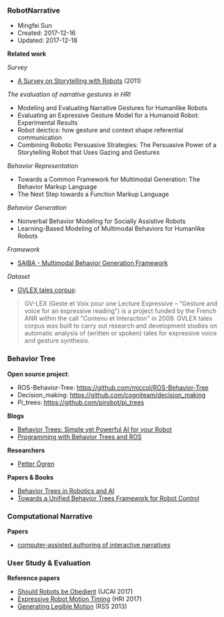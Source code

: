 ### RobotNarrative

* Mingfei Sun
* Created: 2017-12-16
* Updated: 2017-12-18


**Related work**

*Survey*

* [A Survey on Storytelling with Robots](http://staffnew.uny.ac.id/upload/132169260/penelitian/chen-et-al2011a-survey-storytelling-robots.pdf) (2011)

*The evaluation of narrative gestures in HRI*

* Modeling and Evaluating Narrative Gestures for Humanlike Robots
* Evaluating an Expressive Gesture Model for a Humanoid Robot: Experimental Results
* Robot deictics: how gesture and context shape referential communication
* Combining Robotic Persuasive Strategies: The Persuasive Power of a Storytelling Robot that Uses Gazing and Gestures

*Behavior Representation*

* Towards a Common Framework for Multimodal Generation: The Behavior Markup Language
* The Next Step towards a Function Markup Language

*Behavior Generation*

* Nonverbal Behavior Modeling for Socially Assistive Robots
* Learning-Based Modeling of Multimodal Behaviors for Humanlike Robots

*Framework*

* [SAIBA - Multimodal Behavior Generation Framework](http://www.mindmakers.org/projects/saiba/wiki)

*Dataset*

* [GVLEX tales corpus](http://catalog.elra.info/product_info.php?products_id=1240):
> GV-LEX (Geste et Voix pour une Lecture Expressive – "Gesture and voice for an expressive reading") is a project funded by the French ANR within the call "Contenu et Interaction" in 2009.  GVLEX tales corpus was built to carry out research and development studies on automatic analysis of (written or spoken) tales for expressive voice and gesture synthesis.

### Behavior Tree
**Open source project**:
* ROS-Behavior-Tree: https://github.com/miccol/ROS-Behavior-Tree
* Decision_making: https://github.com/cogniteam/decision_making
* Pi_trees: https://github.com/pirobot/pi_trees

**Blogs**

* [Behavior Trees: Simple yet Powerful AI for your Robot](http://www.pirobot.org/blog/0030/)
* [Programming with Behavior Trees and ROS](http://www.pirobot.org/ros/pi_trees.pdf)

**Researchers**

* [Petter Ögren](http://www.csc.kth.se/~petter/)

**Papers & Books**

* [Behavior Trees in Robotics and AI](https://arxiv.org/pdf/1709.00084.pdf)
* [Towards a Unified Behavior Trees Framework for Robot Control](http://www.csc.kth.se/~almc/pdf/unified_bt_framework.pdf)

### Computational Narrative
**Papers**

* [computer-assisted authoring of interactive narratives](https://www.cs.rutgers.edu/~mk1353/pdfs/2015-i3d-bstl.pdf)

### User Study & Evaluation
**Reference papers**

* [Should Robots be Obedient](https://arxiv.org/pdf/1705.09990.pdf) (IJCAI 2017)
* [Expressive Robot Motion Timing](http://people.eecs.berkeley.edu/~anca/papers/HRI17_timing.pdf) (HRI 2017)
* [Generating Legible Motion](https://www.ri.cmu.edu/pub_files/2013/6/legibility_analysis.pdf) (RSS 2013)
